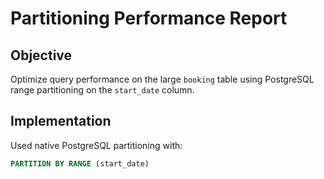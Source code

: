 # Partitioning Performance Report

## Objective
Optimize query performance on the large `booking` table using PostgreSQL range partitioning on the `start_date` column.

## Implementation
Used native PostgreSQL partitioning with:
```sql
PARTITION BY RANGE (start_date)

